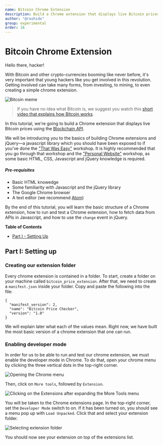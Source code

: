 ```yaml
---
name: Bitcoin Chrome Extension
description: Build a Chrome extension that displays live Bitcoin prices.
author: "@rashidx"
group: experimental
order: 16
---
```


# Bitcoin Chrome Extension
Hello there, hacker!

With Bitcoin and other crypto-currencies booming like never before, it's very important that young hackers like you get involved in this revolution. Getting involved can take many forms, from investing, to mining, to even creating a simple chrome extension.

![Bitcoin meme](9)

> If you have no idea what Bitcoin is, we suggest you watch this [short video that explains how Bitcoin works](8).

In this tutorial, we're going to build a Chrome extension that displays live Bitcoin prices using the [Blockchain API](1).

We will be introducing you to the basics of building Chrome extensions and jQuery—a javascript library which you should have been exposed to if you've done the ["That Was Easy"](2) workshop. It is highly recommended that you go through that workshop and the ["Personal Website"](10) workshop, as some basic HTML, CSS, Javascript and jQuery knowledge is required.

##### Pre-requisites
* Basic HTML knowedge
* Some familiarity with Javascript and the jQuery library
* The Google Chrome browser
* A text editor (we recommend [Atom](3))

By the end of this tutorial, you will learn the basic structure of a Chrome extension, how to run and test a Chrome extension, how to fetch data from APIs in Javascript, and how to use the `change` event in jQuery.

**Table of Contents**
- [Part I - Setting Up](#part-i-setting-up)

## Part I: Setting up
### Creating our extension folder
Every chrome extension is contained in a folder. To start, create a folder on your machine called `bitcoin_price_extension`. After that, we need to create a `manifest.json` inside your folder. Copy and paste the following into the file:
```
{
  "manifest_version": 2,
  "name": "Bitcoin Price Checker",
  "version": "1.0"
}
```
We will explain later what each of the values mean. Right now, we have built the most basic version of a chrome extension that one can run.
### Enabling developer mode
In order for us to be able to run and test our chrome extension, we must enable the developer mode in Chrome. To do that, open your chrome menu by clicking the three vertical dots in the top-right corner.

![Opening the Chrome menu](4)

Then, click on `More tools`, followed by `Extension`.

![Clicking on the Extensions after expanding the More Tools menu](5)

You will be taken to the Chrome extensions page. In the top-right corner, set the `Developer Mode` switch to on. If it has been turned on, you should see a menu pop up with `Load Unpacked`. Click that and select your extension folder.

![Selecting extension folder](7)

You should now see your extension on top of the extensions list.

[1]: https://blockchain.info/api
[2]: https://hackclub.com/workshops/that_was_easy
[3]: https://atom.io/
[4]: img/1_chrome_menu.png
[5]: img/2_tools_extensions.png
[6]: img/3_toggle_dev_mode.png
[7]: img/4_select_extension_folder.png
[8]: https://www.youtube.com/watch?v=Gc2en3nHxA4
[9]: img/0_intro_meme.gif
[10]: https://hackclub.com/workshops/personal_website
